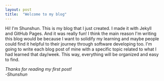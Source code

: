 ```yaml
---
layout: post
title:  "Welcome to my blog"
---
```

Hi! I'm Shunshun. This is my blog that I just created. I made it with Jekyll and GitHub Pages. And it was really fun! I think the main reason I'm writing this blog would be because I want to solidify my learning and maybe people could find it helpful to their journey through software developing too. I'm going to write each blog post of mine with a specific topic related to what I had learned that day/week. This way, everything will be organized and easy to find.

*Thanks for reading my first post!*  
*-Shunshun*

<br/>
